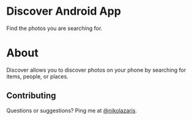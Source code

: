 # Discover Android App
Find the photos you are searching for. 

# About
Discover allows you to discover photos on your phone by searching for items, people, or places.

## Contributing
Questions or suggestions? Ping me at [@nikolazaris](https://twitter.com/nikolazaris).